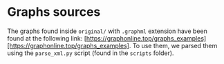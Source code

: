 # Graphs sources

The graphs found inside `original/` with `.graphml` extension have been found at the following link: [https://graphonline.top/graphs_examples][https://graphonline.top/graphs_examples]. To use them, we parsed them using the `parse_xml.py` script (found in the `scripts` folder). 